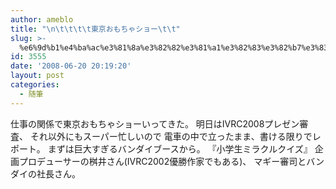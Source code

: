 ```yaml
---
author: ameblo
title: "\n\t\t\t\t東京おもちゃショー\t\t"
slug: >-
  %e6%9d%b1%e4%ba%ac%e3%81%8a%e3%82%82%e3%81%a1%e3%82%83%e3%82%b7%e3%83%a7%e3%83%bc
id: 3555
date: '2008-06-20 20:19:20'
layout: post
categories:
  - 随筆
---
```


仕事の関係で東京おもちゃショーいってきた。 明日はIVRC2008プレゼン審査、 それ以外にもスーパー忙しいので 電車の中で立ったまま、書ける限りでレポート。 まずは巨大すぎるバンダイブースから。 『小学生ミラクルクイズ』 企画プロデューサーの桝井さん(IVRC2002優勝作家でもある)、 マギー審司とバンダイの社長さん。